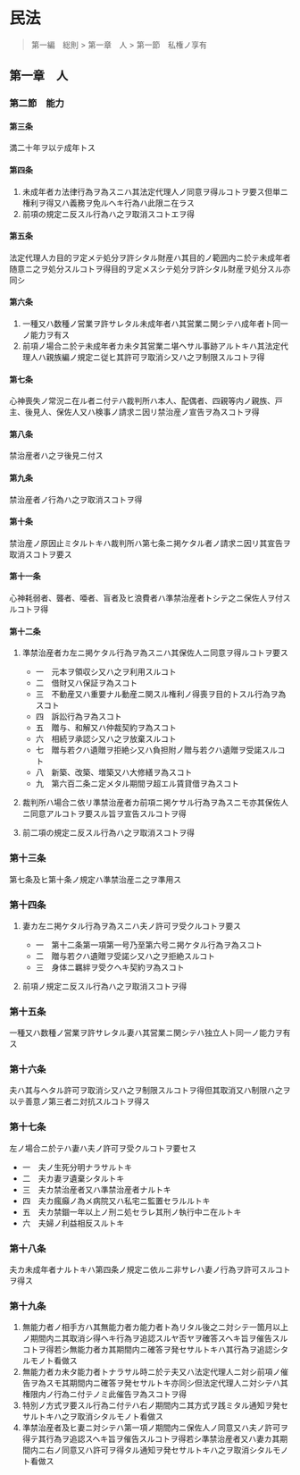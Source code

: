 # 民法

> 第一編　総則 > 第一章　人 > 第一節　私権ノ享有

## 第一章　人

### 第二節　能力

#### 第三条

満二十年ヲ以テ成年トス

#### 第四条

1. 未成年者カ法律行為ヲ為スニハ其法定代理人ノ同意ヲ得ルコトヲ要ス但単ニ権利ヲ得又ハ義務ヲ免ルヘキ行為ハ此限ニ在ラス
2. 前項の規定ニ反スル行為ハ之ヲ取消スコトエヲ得

#### 第五条

法定代理人カ目的ヲ定メテ処分ヲ許シタル財産ハ其目的ノ範囲内ニ於テ未成年者随意ニ之ヲ処分スルコトヲ得目的ヲ定メスシテ処分ヲ許シタル財産ヲ処分スル亦同シ

#### 第六条

1. 一種又ハ数種ノ営業ヲ許サレタル未成年者ハ其営業ニ関シテハ成年者ト同一ノ能力ヲ有ス
2. 前項ノ場合ニ於テ未成年者カ未タ其営業ニ堪ヘサル事跡アルトキハ其法定代理人ハ親族編ノ規定ニ従ヒ其許可ヲ取消シ又ハ之ヲ制限スルコトヲ得

#### 第七条

心神喪失ノ常況ニ在ル者ニ付テハ裁判所ハ本人、配偶者、四親等内ノ親族、戸主、後見人、保佐人又ハ検事ノ請求ニ因リ禁治産ノ宣告ヲ為スコトヲ得

#### 第八条

禁治産者ハ之ヲ後見ニ付ス

#### 第九条

禁治産者ノ行為ハ之ヲ取消スコトヲ得

#### 第十条

禁治産ノ原因止ミタルトキハ裁判所ハ第七条ニ掲ケタル者ノ請求ニ因リ其宣告ヲ取消スコトヲ要ス

#### 第十一条

心神耗弱者、聾者、唖者、盲者及ヒ浪費者ハ準禁治産者トシテ之ニ保佐人ヲ付スルコトヲ得

#### 第十二条

1. 準禁治産者カ左ニ掲ケタル行為ヲ為スニハ其保佐人ニ同意ヲ得ルコトヲ要ス

    - 一　元本ヲ領収シ又ハ之ヲ利用スルコト
    - 二　借財又ハ保証ヲ為スコト
    - 三　不動産又ハ重要ナル動産ニ関スル権利ノ得喪ヲ目的トスル行為ヲ為スコト
    - 四　訴訟行為ヲ為スコト
    - 五　贈与、和解又ハ仲裁契約ヲ為スコト
    - 六　相続ヲ承認シ又ハ之ヲ放棄スルコト
    - 七　贈与若クハ遺贈ヲ拒絶シ又ハ負担附ノ贈与若クハ遺贈ヲ受諾スルコト
    - 八　新築、改築、増築又ハ大修繕ヲ為スコト
    - 九　第六百二条ニ定メタル期間ヲ超エル賃貸借ヲ為スコト

2. 裁判所ハ場合ニ依リ準禁治産者カ前項ニ掲ケサル行為ヲ為スニモ亦其保佐人ニ同意アルコトヲ要スル旨ヲ宣告スルコトヲ得
3. 前二項の規定ニ反スル行為ハ之ヲ取消スコトヲ得

### 第十三条

第七条及ヒ第十条ノ規定ハ準禁治産ニ之ヲ準用ス

### 第十四条

1. 妻カ左ニ掲ケタル行為ヲ為スニハ夫ノ許可ヲ受クルコトヲ要ス

    - 一　第十二条第一項第一号乃至第六号ニ掲ケタル行為ヲ為スコト
    - 二　贈与若クハ遺贈ヲ受諾シ又ハ之ヲ拒絶スルコト
    - 三　身体ニ羈絆ヲ受クヘキ契約ヲ為スコト

2. 前項ノ規定ニ反スル行為ハ之ヲ取消スコトヲ得

### 第十五条

一種又ハ数種ノ営業ヲ許サレタル妻ハ其営業ニ関シテハ独立人ト同一ノ能力ヲ有ス

### 第十六条

夫ハ其与ヘタル許可ヲ取消シ又ハ之ヲ制限スルコトヲ得但其取消又ハ制限ハ之ヲ以テ善意ノ第三者ニ対抗スルコトヲ得ス

### 第十七条

左ノ場合ニ於テハ妻ハ夫ノ許可ヲ受クルコトヲ要セス

- 一　夫ノ生死分明ナラサルトキ
- 二　夫カ妻ヲ遺棄シタルトキ
- 三　夫カ禁治産者又ハ準禁治産者ナルトキ
- 四　夫カ瘋癲ノ為メ病院又ハ私宅ニ監置セラルルトキ
- 五　夫カ禁錮一年以上ノ刑ニ処セラレ其刑ノ執行中ニ在ルトキ
- 六　夫婦ノ利益相反スルトキ

### 第十八条

夫カ未成年者ナルトキハ第四条ノ規定ニ依ルニ非サレハ妻ノ行為ヲ許可スルコトヲ得ス

### 第十九条

1. 無能力者ノ相手方ハ其無能力者カ能力者ト為リタル後之ニ対シテ一箇月以上ノ期間内ニ其取消シ得ヘキ行為ヲ追認スルヤ否ヤヲ確答スヘキ旨ヲ催告スルコトヲ得若シ無能力者カ其期間内ニ確答ヲ発セサルトキハ其行為ヲ追認シタルモノト看做ス
2. 無能力者カ未タ能力者トナラサル時ニ於テ夫又ハ法定代理人ニ対シ前項ノ催告ヲ為スモ其期間内ニ確答ヲ発セサルトキ亦同シ但法定代理人ニ対シテハ其権限内ノ行為ニ付テノミ此催告ヲ為スコトヲ得
3. 特別ノ方式ヲ要スル行為ニ付テハ右ノ期間内ニ其方式ヲ践ミタル通知ヲ発セサルトキハ之ヲ取消シタルモノト看做ス
4. 準禁治産者及ヒ妻ニ対シテハ第一項ノ期間内ニ保佐人ノ同意又ハ夫ノ許可ヲ得テ其行為ヲ追認スヘキ旨ヲ催告スルコトヲ得若シ準禁治産者又ハ妻カ其期間内ニ右ノ同意又ハ許可ヲ得タル通知ヲ発セサルトキハ之ヲ取消シタルモノト看做ス
